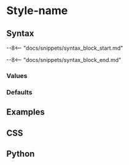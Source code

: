 <!-- This is the template file for a CSS style reference page. -->

# Style-name

<!-- Short description of what the style does, without syntax details or anything.
One or two sentences is typically enough. -->

## Syntax

--8<-- "docs/snippets/syntax_block_start.md"
<!--
Formal syntax description of the style
style-name: <a href="../../css_types/type_one">&lt;type-one&gt;</a>;
-->
--8<-- "docs/snippets/syntax_block_end.md"

<!-- Description of what the style uses the types/values for. -->

### Values

<!--
For enum-like styles that don't warrant a dedicated type.
-->

### Defaults

<!-- If necessary, make note of the default values here.
Otherwise, delete this section.
E.g., `border` contains this section. -->

## Examples

<!--
Short description of the first example.

=== "Output"

    ```{.textual path="docs/examples/styles/style.py"}
    ```

=== "style.py"

    ```py
    --8<-- "docs/examples/styles/style.py"
    ```

=== "style.tcss"

    ```css
    --8<-- "docs/examples/styles/style.tcss"
    ```
-->

<!--
Short description of the second example.
(If only one example is given, make sure the section is called "Example" and not "Examples".)

=== "Output"

    ```{.textual path="docs/examples/styles/style.py"}
    ```

=== "style.py"

    ```py
    --8<-- "docs/examples/styles/style.py"
    ```

=== "style.tcss"

    ```css
    --8<-- "docs/examples/styles/style.tcss"
    ```

-->

<!-- ... -->

## CSS

<!--
The CSS syntax for the rule definitions.
Include comments when relevant.
Include all variations.
List all values, if possible and sensible.

```css
rule-name: value1
rule-name: value2
rule-name: different-syntax-value shown-here

rule-name-variant: value3
rule-name-variant: value4
```

-->

## Python

<!--
The Python syntax for the style definitions.
Copy the same examples as the ones shown in the CSS above.

If the programmatic way of setting the property differs significantly from the CSS way, make note of that here.

```py
widget.styles.property_name = value1
widget.styles.property_name = value2
widget.styles.property_name = (different_syntax_value, shown_here)

widget.styles.property_name_variant = value3
widget.styles.property_name_variant = value4
```

-->
